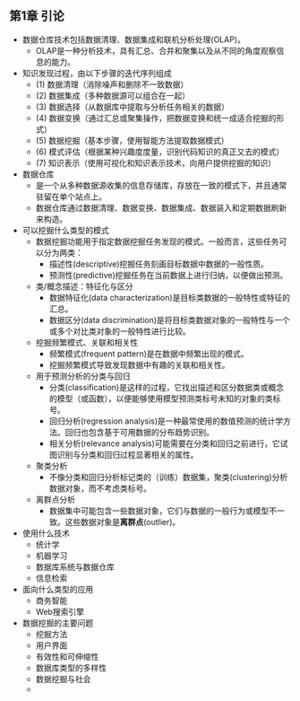 ## 第1章 引论
- 数据仓库技术包括数据清理、数据集成和联机分析处理(OLAP)。
	- OLAP是一种分析技术，具有汇总、合并和聚集以及从不同的角度观察信息的能力。
- 知识发现过程，由以下步骤的迭代序列组成
	- (1) 数据清理（消除噪声和删除不一致数据）
	- (2) 数据集成（多种数据源可以组合在一起）
	- (3) 数据选择（从数据库中提取与分析任务相关的数据）
	- (4) 数据变换（通过汇总或聚集操作，把数据变换和统一成适合挖掘的形式）
	- (5) 数据挖掘（基本步骤，使用智能方法提取数据模式）
	- (6) 模式评估（根据某种兴趣度度量，识别代码知识的真正又去的模式）
	- (7) 知识表示（使用可视化和知识表示技术，向用户提供挖掘的知识）
- 数据仓库
	- 是一个从多种数据源收集的信息存储库，存放在一致的模式下，并且通常驻留在单个站点上。
	- 数据仓库通过数据清理、数据变换、数据集成、数据装入和定期数据刷新来构造。
- 可以挖掘什么类型的模式
	- 数据挖掘功能用于指定数据挖掘任务发现的模式。一般而言，这些任务可以分为两类：
		- 描述性(descriptive)挖掘任务刻画目标数据中数据的一般性质。
		- 预测性(predictive)挖掘任务在当前数据上进行归纳，以便做出预测。
	- 类/概念描述：特征化与区分
		- 数据特征化(data characterization)是目标类数据的一般特性或特征的汇总。
		- 数据区分(data discrimination)是将目标类数据对象的一般特性与一个或多个对比类对象的一般特性进行比较。
	- 挖掘频繁模式、关联和相关性
		- 频繁模式(frequent pattern)是在数据中频繁出现的模式。
		- 挖掘频繁模式导致发现数据中有趣的关联和相关性。
	- 用于预测分析的分类与回归
		- 分类(classification)是这样的过程，它找出描述和区分数据类或概念的模型（或函数），以便能够使用模型预测类标号未知的对象的类标号。
		- 回归分析(regression analysis)是一种最常使用的数值预测的统计学方法。回归也包含基于可用数据的分布趋势识别。
		- 相关分析(relevance analysis)可能需要在分类和回归之前进行，它试图识别与分类和回归过程显著相关的属性。
	- 聚类分析
		- 不像分类和回归分析标记类的（训练）数据集，聚类(clustering)分析数据对象，而不考虑类标号。
	- 离群点分析
		- 数据集中可能包含一些数据对象，它们与数据的一般行为或模型不一致。这些数据对象是**离群点**(outlier)。
- 使用什么技术
	- 统计学
	- 机器学习
	- 数据库系统与数据仓库
	- 信息检索
- 面向什么类型的应用
	- 商务智能
	- Web搜索引擎
- 数据挖掘的主要问题
	-  挖掘方法
	-  用户界面
	-  有效性和可伸缩性
	-  数据库类型的多样性
	-  数据挖掘与社会
	-  
